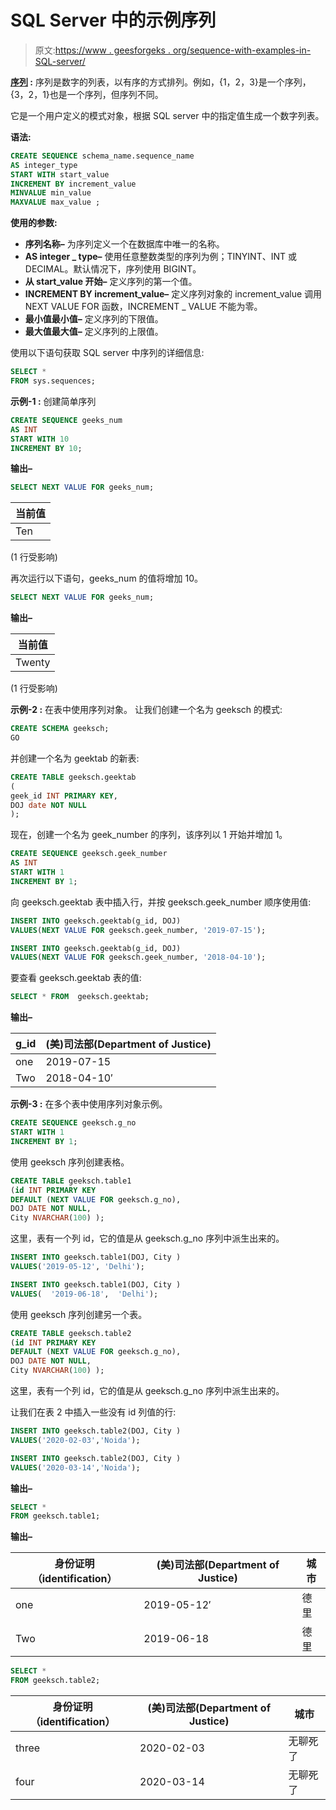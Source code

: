 # SQL Server 中的示例序列

> 原文:[https://www . geesforgeks . org/sequence-with-examples-in-SQL-server/](https://www.geeksforgeeks.org/sequence-with-examples-in-sql-server/)

**[序列](https://www.geeksforgeeks.org/sql-sequences/) :**
序列是数字的列表，以有序的方式排列。例如，{1，2，3}是一个序列，{3，2，1}也是一个序列，但序列不同。

它是一个用户定义的模式对象，根据 SQL server 中的指定值生成一个数字列表。

**语法:**

```sql
CREATE SEQUENCE schema_name.sequence_name  
AS integer_type 
START WITH start_value
INCREMENT BY increment_value 
MINVALUE min_value 
MAXVALUE max_value ;

```

**使用的参数:**

*   **序列名称–**
    为序列定义一个在数据库中唯一的名称。
*   **AS integer _ type–**
    使用任意整数类型的序列为例；TINYINT、INT 或 DECIMAL。默认情况下，序列使用 BIGINT。
*   **从 start_value 开始–**
    定义序列的第一个值。
*   **INCREMENT BY increment_value–**
    定义序列对象的 increment_value 调用 NEXT VALUE FOR 函数，INCREMENT _ VALUE 不能为零。
*   **最小值最小值–**
    定义序列的下限值。
*   **最大值最大值–**
    定义序列的上限值。

使用以下语句获取 SQL server 中序列的详细信息:

```sql
SELECT * 
FROM sys.sequences; 
```

**示例-1 :** 创建简单序列

```sql
CREATE SEQUENCE geeks_num
AS INT
START WITH 10
INCREMENT BY 10; 
```

**输出–**

```sql
SELECT NEXT VALUE FOR geeks_num; 
```

| 当前值 |
| --- |
| Ten |

(1 行受影响)

再次运行以下语句，geeks_num 的值将增加 10。

```sql
SELECT NEXT VALUE FOR geeks_num; 
```

**输出–**

| 当前值 |
| --- |
| Twenty |

(1 行受影响)

**示例-2 :** 在表中使用序列对象。
让我们创建一个名为 geeksch 的模式:

```sql
CREATE SCHEMA geeksch;
GO 
```

并创建一个名为 geektab 的新表:

```sql
CREATE TABLE geeksch.geektab
(
geek_id INT PRIMARY KEY, 
DOJ date NOT NULL 
); 
```

现在，创建一个名为 geek_number 的序列，该序列以 1 开始并增加 1。

```sql
CREATE SEQUENCE geeksch.geek_number 
AS INT
START WITH 1
INCREMENT BY 1; 
```

向 geeksch.geektab 表中插入行，并按 geeksch.geek_number 顺序使用值:

```sql
INSERT INTO geeksch.geektab(g_id, DOJ)
VALUES(NEXT VALUE FOR geeksch.geek_number, '2019-07-15');

INSERT INTO geeksch.geektab(g_id, DOJ)
VALUES(NEXT VALUE FOR geeksch.geek_number, '2018-04-10'); 
```

要查看 geeksch.geektab 表的值:

```sql
SELECT * FROM  geeksch.geektab; 
```

**输出–**

| g_id | (美)司法部(Department of Justice) |
| --- | --- |
| one | 2019-07-15 |
| Two | 2018-04-10′ |

**示例-3 :** 在多个表中使用序列对象示例。

```sql
CREATE SEQUENCE geeksch.g_no
START WITH 1
INCREMENT BY 1; 
```

使用 geeksch 序列创建表格。

```sql
CREATE TABLE geeksch.table1
(id INT PRIMARY KEY
DEFAULT (NEXT VALUE FOR geeksch.g_no),
DOJ DATE NOT NULL,
City NVARCHAR(100) ); 
```

这里，表有一个列 id，它的值是从 geeksch.g_no 序列中派生出来的。

```sql
INSERT INTO geeksch.table1(DOJ, City )
VALUES('2019-05-12', 'Delhi');

INSERT INTO geeksch.table1(DOJ, City )
VALUES(  '2019-06-18',  'Delhi'); 
```

使用 geeksch 序列创建另一个表。

```sql
CREATE TABLE geeksch.table2
(id INT PRIMARY KEY
DEFAULT (NEXT VALUE FOR geeksch.g_no), 
DOJ DATE NOT NULL, 
City NVARCHAR(100) ); 
```

这里，表有一个列 id，它的值是从 geeksch.g_no 序列中派生出来的。

让我们在表 2 中插入一些没有 id 列值的行:

```sql
INSERT INTO geeksch.table2(DOJ, City )
VALUES('2020-02-03','Noida');

INSERT INTO geeksch.table2(DOJ, City )
VALUES('2020-03-14','Noida'); 
```

**输出–**

```sql
SELECT * 
FROM geeksch.table1; 
```

**输出–**

| 身份证明（identification） | (美)司法部(Department of Justice) | 城市 |
| --- | --- | --- |
| one | 2019-05-12′ | 德里 |
| Two | 2019-06-18 | 德里 |

```sql
SELECT * 
FROM geeksch.table2; 
```

| 身份证明（identification） | (美)司法部(Department of Justice) | 城市 |
| --- | --- | --- |
| three | 2020-02-03 | 无聊死了 |
| four | 2020-03-14 | 无聊死了 |